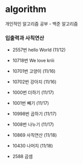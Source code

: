 # algorithm
개인적인 알고리즘 공부 - 백준 알고리즘

### 입출력과 사칙연산

- 2557번 hello World (11/12)

- 10718번 We love kriii

- 10701번 고양이 (11/16)

- 10702번 강아지 (11/16)

- 1000번 더하기 (11/17)

- 1001번 빼기 (11/17)

- 10998번 곱하기 (11/17)

- 1008번 나누기 (11/17)

- 10869 사칙연산 (11/18)

- 10430 나머지 (11/18)

- 2588 곱셈